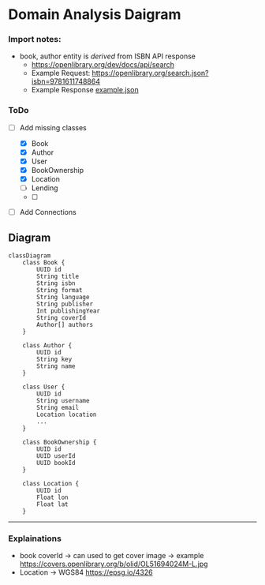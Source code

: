 # Domain Analysis Daigram

### Import notes:
- book, author entity is _derived_ from ISBN API response
    - https://openlibrary.org/dev/docs/api/search
    - Example Request: https://openlibrary.org/search.json?isbn=9781611748864
    - Example Response [example.json](./example_response_isbn_api.json)


### ToDo
- [ ] Add missing classes
    - [x] Book
    - [x] Author
    - [x] User
    - [x] BookOwnership
    - [x] Location
    - [ ] Lending
    - [ ] 
- [ ] Add Connections



## Diagram

```mermaid
classDiagram
    class Book {
        UUID id
        String title
        String isbn
        String format
        String language
        String publisher
        Int publishingYear
        String coverId
        Author[] authors
    }

    class Author {
        UUID id
        String key
        String name
    }

    class User {
        UUID id
        String username
        String email
        Location location
        ...
    }

    class BookOwnership {
        UUID id
        UUID userId
        UUID bookId
    }

    class Location {
        UUID id
        Float lon
        Float lat
    }

```
---

### Explainations
- book coverId -> can used to get cover image -> example https://covers.openlibrary.org/b/olid/OL51694024M-L.jpg
- Location -> WGS84 https://epsg.io/4326
